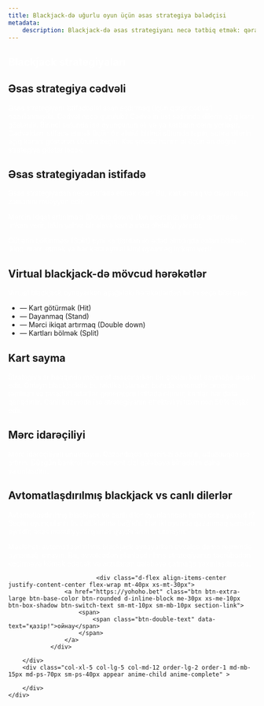 ```yaml
---
title: Blackjack-də uğurlu oyun üçün əsas strategiya bələdçisi
metadata:
    description: Blackjack-də əsas strategiyanı necə tətbiq etmək: qərar cədvəli, mərcin ikiqat artırılması, cütlərin bölünməsi, bankroll idarəçiliyi və avtomatlaşdırılmış və canlı diler oyunları arasında seçim.
---
```

  

<section class="cover-background" style="background-image: url('{{ media['user://themes/quark/jpg/bg6.jpg'].url()|raw }}');">
    <div class="container ">
    <div class="row align-items-center justify-content-center">
        <div class="col-xl-7 col-lg-7 col-md-12 last-paragraph-no-margin order-lg-1 order-2 appear anime-child anime-complete">
            <h1 style="color: #ffffff; ">Blackjack strategiyaları</h1>

<h2>Əsas strategiya cədvəli</h2>
            <p style="color: #ffffff; ">Əsas strategiyanı istifadəsini asanlaşdırmaq üçün qərar cədvəli hazırlanmışdır. Cədvəl necə qurulub? Cədvəlin üst sətirində dilerin açıq kartı göstərilir. Birinci sütunda isə oyunçunun əli və ya kartların cəmi yerləşir. Cədvəldən istifadə etmək üçün öz əlinizi birinci sütunda tapın, sonra dilerin açıq kartını göstərən sütuna keçin. Kəsişmədə həmin əl üçün ən doğru strategiya göstəriləcək.</p>
            <h2>Əsas strategiyadan istifadə</h2>
            <p style="color: #ffffff; ">Əsas strategiyadan necə istifadə etmək olar? Bu, kart almaq və dayanmaq zamanını müəyyən edir.</p>
            <p style="color: #ffffff; ">Mərcin ikiqat artırılması (Double down) ilkin mərcinizi iki dəfə artırmağa imkan verir, lakin yalnız bir əlavə kart almaq öhdəliyi yaradır.</p>
            <p style="color: #ffffff; ">Cütlərin bölünməsi (Split) eyni kartlardan iki ədəd alındıqda onları bölmək, ikinci mərc etmək və hər kartı ayrı əl kimi oynamaq imkanı verir.</p>
            <h2>Virtual blackjack-də mövcud hərəkətlər</h2>
            <p style="color: #ffffff; ">Virtual blackjack oynayarkən aşağıdakı hərəkətlərdən birini seçə bilərsiniz:</p>
            <ul>
                <li>— Kart götürmək (Hit)</li>
                <li>— Dayanmaq (Stand)</li>
                <li>— Mərci ikiqat artırmaq (Double down)</li>
                <li>— Kartları bölmək (Split)</li>
            </ul>
            <h2>Kart sayma</h2>
            <p style="color: #ffffff; ">Strategiyalar haqqında məlumat araşdırarkən bir çoxları kart saymağa diqqət edir. Onlayn blackjackdə bu taktika işləməz: burada avtomatik proqram təminatı və təsadüfi ədədlər generatoru istifadə olunur, kartlar hər dəfə qarışdırılır. Canlı kazinoda isə strategiyanın effektivliyi təxminən 50% təşkil edir.</p>
            <h2>Mərc idarəçiliyi</h2>
            <p style="color: #ffffff; ">Mərc idarəçiliyini unutmayın. Qazandıqda mərcinizi azaldın, uduzduqda isə artırın. Düzgün bankroll-menecment sizi qələbəyə bir addım daha yaxınlaşdırır.</p>
            <h2>Avtomatlaşdırılmış blackjack vs canlı dilerlər</h2>
            <p style="color: #ffffff; ">Avtomatlaşdırılmış blackjack və canlı diler oyunlarından hansı daha yaxşıdır? Seçim oyunçuların üstünlüklərinə bağlıdır. Hər iki oyunda qazanmaq şansları eynidir, əsas məsuliyyətli qumar qaydalarını unutmayın.</p>
            <p style="color: #ffffff; ">Məsləhət: avtomatlaşdırılmış blackjack oynayarkən əvvəlcə demo rejimində oynamağı sınayın. Bu, əvvəlcədən planlaşdırılmış strategiyanızı təcrübədən keçirməyə kömək edəcək və arzulanan qələbəyə çatmağa yaxınlaşdıracaq.</p>

		
			

			                 <div class="d-flex align-items-center justify-content-center flex-wrap mt-40px xs-mt-30px">
                    <a href="https://yohoho.bet" class="btn btn-extra-large btn-base-color btn-rounded d-inline-block me-30px xs-me-10px btn-box-shadow btn-switch-text sm-mt-10px sm-mb-10px section-link">
                        <span>
                            <span class="btn-double-text" data-text="қазір!">ойнау</span>
                        </span>
                    </a>
                </div>	
 					
        </div>
        <div class="col-xl-5 col-lg-5 col-md-12 order-lg-2 order-1 md-mb-15px md-ps-70px sm-ps-40px appear anime-child anime-complete" > 
             
        </div>	
    </div>    
</div>         
</section>























